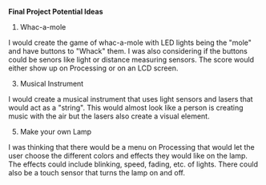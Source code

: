 **Final Project Potential Ideas** 

1. Whac-a-mole 

I would create the game of whac-a-mole with LED lights being the "mole" and have buttons to "Whack" them. I was also considering if the buttons could be senors like light or distance measuring sensors. The score would either show up on Processing or on an LCD screen. 

3. Musical Instrument 

I would create a musical instrument that uses light sensors and lasers that would act as a "string". This would almost look like a person is creating music with the air but the lasers also create a visual element. 

5. Make your own Lamp 

I was thinking that there would be a menu on Processing that would let the user choose the different colors and effects they would like on the lamp. The effects could include blinking, speed, fading, etc. of lights. There could also be a touch sensor that turns the lamp on and off. 

